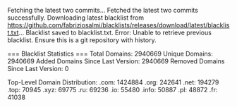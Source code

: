 Fetching the latest two commits...
Fetched the latest two commits successfully.
Downloading latest blacklist from https://github.com/fabriziosalmi/blacklists/releases/download/latest/blacklist.txt...
Blacklist saved to blacklist.txt.
Error: Unable to retrieve previous blacklist. Ensure this is a git repository with history.

=== Blacklist Statistics ===
Total Domains: 2940669
Unique Domains: 2940669
Added Domains Since Last Version: 2940669
Removed Domains Since Last Version: 0

Top-Level Domain Distribution:
  .com: 1424884
  .org: 242641
  .net: 194279
  .top: 70945
  .xyz: 69775
  .ru: 69236
  .io: 55480
  .info: 50887
  .pl: 48872
  .fr: 41038
